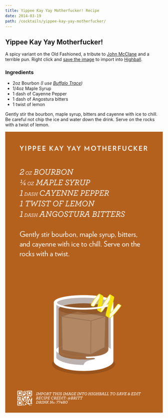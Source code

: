 ```yaml
---
title: Yippee Kay Yay Motherfucker! Recipe
date: 2014-03-19
path: /cocktails/yippee-kay-yay-motherfucker/
---
```


## Yippee Kay Yay Motherfucker!

A spicy variant on the Old Fashioned, a tribute to [John McClane](https://en.wikipedia.org/wiki/John_McClane) and a terrible pun. Right click and [save the image](#highball-import) to import into [Highball](http://www.studioneat.com/products/highball).

### Ingredients

* 2oz Bourbon _(I use [Buffalo Trace](http://www.buffalotrace.com/))_
* 1/4oz Maple Syrup
* 1 dash of Cayenne Pepper
* 1 dash of Angostura bitters
* 1 twist of lemon

Gently stir the bourbon, maple syrup, bitters and cayenne with ice to chill. Be careful not chip the ice and water down the drink. Serve on the rocks with a twist of lemon.

<a name="highball-import">
  <img src="/img/cocktails/yippee-kay-yay-motherfucker.png"
    class="raised"
    alt="Recipe for the Yippee Kay Yay Motherfucker!" />
</a>